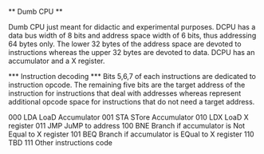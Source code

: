 ** Dumb CPU **

Dumb CPU just meant for didactic and experimental purposes.
DCPU has a data bus width of 8 bits and address space width of 6 bits, thus addressing 64 bytes only.
The lower 32 bytes of the address space are devoted to instructions whereas the upper 32 bytes are devoted to data.
DCPU has an accumulator and a X register.


*** Instruction decoding ***
Bits 5,6,7 of each instructions are dedicated to instruction opcode. The remaining five bits are the target address of the
instruction for instructions that deal with addresses whereas represent additional opcode space for instructions that do not
need a target address.

000   LDA   LoaD Accumulator
001   STA   STore Accumulator
010   LDX   LoaD X register
011   JMP   JuMP to address
100   BNE   Branch if accumulator is Not Equal to X register
101   BEQ   Branch if accumulator is EQual to X register
110   TBD
111   Other instructions code
